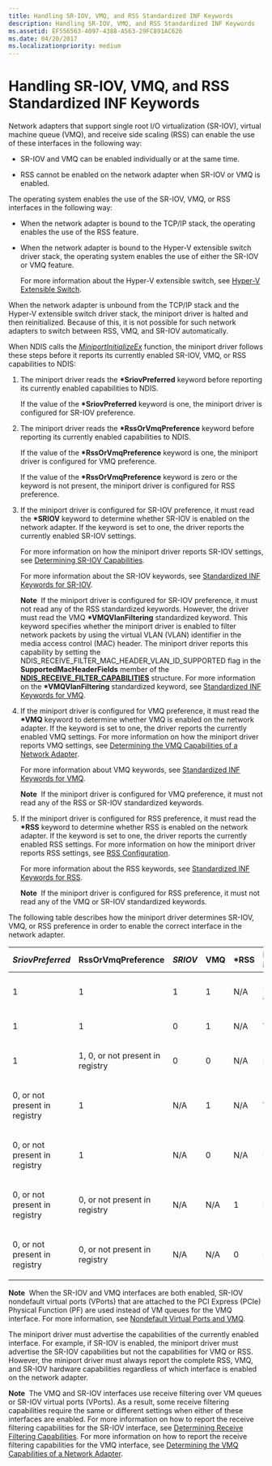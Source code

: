 ```yaml
---
title: Handling SR-IOV, VMQ, and RSS Standardized INF Keywords
description: Handling SR-IOV, VMQ, and RSS Standardized INF Keywords
ms.assetid: EF556563-4097-4388-A563-29FC891AC626
ms.date: 04/20/2017
ms.localizationpriority: medium
---
```


# Handling SR-IOV, VMQ, and RSS Standardized INF Keywords


Network adapters that support single root I/O virtualization (SR-IOV), virtual machine queue (VMQ), and receive side scaling (RSS) can enable the use of these interfaces in the following way:

-   SR-IOV and VMQ can be enabled individually or at the same time.

-   RSS cannot be enabled on the network adapter when SR-IOV or VMQ is enabled.

The operating system enables the use of the SR-IOV, VMQ, or RSS interfaces in the following way:

-   When the network adapter is bound to the TCP/IP stack, the operating enables the use of the RSS feature.

-   When the network adapter is bound to the Hyper-V extensible switch driver stack, the operating system enables the use of either the SR-IOV or VMQ feature.

    For more information about the Hyper-V extensible switch, see [Hyper-V Extensible Switch](hyper-v-extensible-switch.md).

When the network adapter is unbound from the TCP/IP stack and the Hyper-V extensible switch driver stack, the miniport driver is halted and then reinitialized. Because of this, it is not possible for such network adapters to switch between RSS, VMQ, and SR-IOV automatically.

When NDIS calls the [*MiniportInitializeEx*](https://docs.microsoft.com/windows-hardware/drivers/ddi/content/ndis/nc-ndis-miniport_initialize) function, the miniport driver follows these steps before it reports its currently enabled SR-IOV, VMQ, or RSS capabilities to NDIS:

1.  The miniport driver reads the **\*SriovPreferred** keyword before reporting its currently enabled capabilities to NDIS.

    If the value of the **\*SriovPreferred** keyword is one, the miniport driver is configured for SR-IOV preference.

2.  The miniport driver reads the **\*RssOrVmqPreference** keyword before reporting its currently enabled capabilities to NDIS.

    If the value of the **\*RssOrVmqPreference** keyword is one, the miniport driver is configured for VMQ preference.

    If the value of the **\*RssOrVmqPreference** keyword is zero or the keyword is not present, the miniport driver is configured for RSS preference.

3.  If the miniport driver is configured for SR-IOV preference, it must read the **\*SRIOV** keyword to determine whether SR-IOV is enabled on the network adapter. If the keyword is set to one, the driver reports the currently enabled SR-IOV settings.

    For more information on how the miniport driver reports SR-IOV settings, see [Determining SR-IOV Capabilities](determining-sr-iov-capabilities.md).

    For more information about the SR-IOV keywords, see [Standardized INF Keywords for SR-IOV](standardized-inf-keywords-for-sr-iov.md).

    **Note**  If the miniport driver is configured for SR-IOV preference, it must not read any of the RSS standardized keywords. However, the driver must read the VMQ **\*VMQVlanFiltering** standardized keyword. This keyword specifies whether the miniport driver is enabled to filter network packets by using the virtual VLAN (VLAN) identifier in the media access control (MAC) header. The miniport driver reports this capability by setting the NDIS\_RECEIVE\_FILTER\_MAC\_HEADER\_VLAN\_ID\_SUPPORTED flag in the **SupportedMacHeaderFields** member of the [**NDIS\_RECEIVE\_FILTER\_CAPABILITIES**](https://docs.microsoft.com/windows-hardware/drivers/ddi/content/ntddndis/ns-ntddndis-_ndis_receive_filter_capabilities) structure. For more information on the **\*VMQVlanFiltering** standardized keyword, see [Standardized INF Keywords for VMQ](standardized-inf-keywords-for-vmq.md).

     

4.  If the miniport driver is configured for VMQ preference, it must read the **\*VMQ** keyword to determine whether VMQ is enabled on the network adapter. If the keyword is set to one, the driver reports the currently enabled VMQ settings. For more information on how the miniport driver reports VMQ settings, see [Determining the VMQ Capabilities of a Network Adapter](determining-the-vmq-capabilities-of-a-network-adapter.md).

    For more information about VMQ keywords, see [Standardized INF Keywords for VMQ](standardized-inf-keywords-for-vmq.md).

    **Note**  If the miniport driver is configured for VMQ preference, it must not read any of the RSS or SR-IOV standardized keywords.

     

5.  If the miniport driver is configured for RSS preference, it must read the **\*RSS** keyword to determine whether RSS is enabled on the network adapter. If the keyword is set to one, the driver reports the currently enabled RSS settings. For more information on how the miniport driver reports RSS settings, see [RSS Configuration](rss-configuration.md).

    For more information about the RSS keywords, see [Standardized INF Keywords for RSS](standardized-inf-keywords-for-rss.md).

    **Note**  If the miniport driver is configured for RSS preference, it must not read any of the VMQ or SR-IOV standardized keywords.

     

The following table describes how the miniport driver determines SR-IOV, VMQ, or RSS preference in order to enable the correct interface in the network adapter.

<table style="width:100%;">
<colgroup>
<col width="16%" />
<col width="16%" />
<col width="16%" />
<col width="16%" />
<col width="16%" />
<col width="16%" />
</colgroup>
<thead>
<tr class="header">
<th align="left"><em>SriovPreferred</th>
<th align="left"></em>RssOrVmqPreference</th>
<th align="left"><em>SRIOV</th>
<th align="left"></em>VMQ</th>
<th align="left">*RSS</th>
<th align="left">Enabled interface</th>
</tr>
</thead>
<tbody>
<tr class="odd">
<td align="left"><p>1</p></td>
<td align="left"><p>1</p></td>
<td align="left"><p>1</p></td>
<td align="left"><p>1</p></td>
<td align="left"><p>N/A</p></td>
<td align="left"><p>SR-IOV and VMQ</p></td>
</tr>
<tr class="even">
<td align="left"><p>1</p></td>
<td align="left"><p>1</p></td>
<td align="left"><p>0</p></td>
<td align="left"><p>1</p></td>
<td align="left"><p>N/A</p></td>
<td align="left"><p>VMQ</p></td>
</tr>
<tr class="odd">
<td align="left"><p>1</p></td>
<td align="left"><p>1, 0, or not present in registry</p></td>
<td align="left"><p>0</p></td>
<td align="left"><p>0</p></td>
<td align="left"><p>N/A</p></td>
<td align="left"><p>None</p></td>
</tr>
<tr class="even">
<td align="left"><p>0, or not present in registry</p></td>
<td align="left"><p>1</p></td>
<td align="left"><p>N/A</p></td>
<td align="left"><p>1</p></td>
<td align="left"><p>N/A</p></td>
<td align="left"><p>VMQ</p></td>
</tr>
<tr class="odd">
<td align="left"><p>0, or not present in registry</p></td>
<td align="left"><p>1</p></td>
<td align="left"><p>N/A</p></td>
<td align="left"><p>0</p></td>
<td align="left"><p>N/A</p></td>
<td align="left"><p>None</p></td>
</tr>
<tr class="even">
<td align="left"><p>0, or not present in registry</p></td>
<td align="left"><p>0, or not present in registry</p></td>
<td align="left"><p>N/A</p></td>
<td align="left"><p>N/A</p></td>
<td align="left"><p>1</p></td>
<td align="left"><p>RSS</p></td>
</tr>
<tr class="odd">
<td align="left"><p>0, or not present in registry</p></td>
<td align="left"><p>0, or not present in registry</p></td>
<td align="left"><p>N/A</p></td>
<td align="left"><p>N/A</p></td>
<td align="left"><p>0</p></td>
<td align="left"><p>None</p></td>
</tr>
</tbody>
</table>

 

**Note**  When the SR-IOV and VMQ interfaces are both enabled, SR-IOV nondefault virtual ports (VPorts) that are attached to the PCI Express (PCIe) Physical Function (PF) are used instead of VM queues for the VMQ interface. For more information, see [Nondefault Virtual Ports and VMQ](nondefault-virtual-ports-and-vmq.md).

 

The miniport driver must advertise the capabilities of the currently enabled interface. For example, if SR-IOV is enabled, the miniport driver must advertise the SR-IOV capabilities but not the capabilities for VMQ or RSS. However, the miniport driver must always report the complete RSS, VMQ, and SR-IOV hardware capabilities regardless of which interface is enabled on the network adapter.

**Note**  The VMQ and SR-IOV interfaces use receive filtering over VM queues or SR-IOV virtual ports (VPorts). As a result, some receive filtering capabilities require the same or different settings when either of these interfaces are enabled. For more information on how to report the receive filtering capabilities for the SR-IOV interface, see [Determining Receive Filtering Capabilities](determining-receive-filtering-capabilities.md). For more information on how to report the receive filtering capabilities for the VMQ interface, see [Determining the VMQ Capabilities of a Network Adapter](determining-the-vmq-capabilities-of-a-network-adapter.md).

 

 

 





